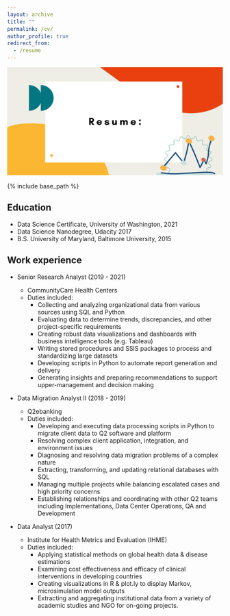 ```yaml
---
layout: archive
title: ""
permalink: /cv/
author_profile: true
redirect_from:
  - /resume
---
```


<img src="/images/Resume.png" alt="Resume" width="650"/>

{% include base_path %}

Education
----
* Data Science Certificate, University of Washington, 2021
* Data Science Nanodegree, Udacity 2017 
* B.S. University of Maryland, Baltimore University, 2015


Work experience
----
* Senior Research Analyst (2019 - 2021)
  * CommunityCare Health Centers
  * Duties included: 
      - Collecting and analyzing organizational data from various sources using SQL and Python
      - Evaluating data to determine trends, discrepancies, and other project-specific requirements
      - Creating robust data visualizations and dashboards with business intelligence tools (e.g. Tableau)
      - Writing stored procedures and SSIS packages to process and standardizing large datasets
      - Developing scripts in Python to automate report generation and delivery
      - Generating insights and preparing recommendations to support upper-management and decision making

* Data Migration Analyst II (2018 - 2019)
  * Q2ebanking
  * Duties included: 
      - Developing and executing data processing scripts in Python to migrate client data to Q2 software and platform
      - Resolving complex client application, integration, and environment issues
      - Diagnosing and resolving data migration problems of a complex nature
      - Extracting, transforming, and updating relational databases with SQL
      - Managing multiple projects while balancing escalated cases and high priority concerns
      - Establishing relationships and coordinating with other Q2 teams including Implementations, Data Center Operations, QA and Development
      
* Data Analyst (2017)
  * Institute for Health Metrics and Evaluation (IHME)
  * Duties included: 
    - Applying statistical methods on global health data & disease estimations
    - Examining cost effectiveness and efficacy of clinical interventions in developing countries
    - Creating visualizations in R & plot.ly to display Markov, microsimulation model outputs
    - Extracting and aggregating institutional data from a variety of academic studies and NGO for on-going projects.



